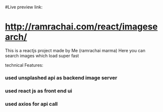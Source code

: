 #Live preview link: 
#  <a href='http://ramrachai.com/react/imagesearch/'> http://ramrachai.com/react/imagesearch/ </a>

This is a reactjs project made by Me (ramrachai marma) 
Here you can search images which load super fast 

technical Features: 
### used unsplashed api as backend image server 
### used react js as front end ui 
### used axios for api call 
